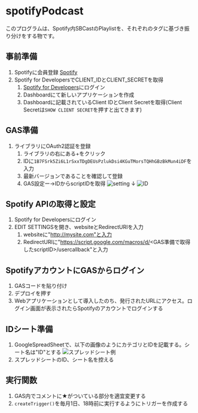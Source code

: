 # spotifyPodcast
このプログラムは、Spotify内SBCastのPlaylistを、それぞれのタグに基づき振り分けをする物です。

## 事前準備
1. Spotifyに会員登録
[Spotify](https://open.spotify.com/)
1. Spotify for DevelopersでCLIENT_IDとCLIENT_SECRETを取得
    1. [Spotify for Developers](https://developer.spotify.com/)にログイン
    1. Dashboardにて新しいアプリケーションを作成
    1. Dashboardに記載されているClient IDとClient Secretを取得(Client Secretは`SHOW CLIENT SECRET`を押すと出てきます)

## GAS準備
1. ライブラリにOAuth2認証を登録
    1. ライブラリの右にある+をクリック
    1. IDに`1B7FSrk5Zi6L1rSxxTDgDEUsPzlukDsi4KGuTMorsTQHhGBzBkMun4iDF`を入力
    1. 最新バージョンであることを確認して登録
    1. GAS設定ー→IDからscriptIDを取得
    ![setting](https://user-images.githubusercontent.com/58931194/155928531-364fcd5d-04e5-457b-8c4f-d43220803ed1.png)
    ↓
    ![ID](https://user-images.githubusercontent.com/58931194/155928594-58c716e1-6b58-4192-a231-e7b8e1b6b3ad.png)

## Spotify APIの取得と設定
1. Spotify for Developersにログイン
1. EDIT SETTINGSを開き、websiteとRedirectURIを入力
    1. websiteに"http://mysite.com"と入力
    1. RedirectURIに"https://script.google.com/macros/d/<GAS準備で取得したscriptID>/usercallback"と入力

## SpotifyアカウントにGASからログイン
1. GASコードを貼り付け
1. デプロイを押す
1. Webアプリケーションとして導入したのち、発行されたURLにアクセス。ログイン画面が表示されたらSpotifyのアカウントでログインする

## IDシート準備
1. GoogleSpreadSheetで、以下の画像のようにカテゴリとIDを記載する。シート名は"ID"とする
![スプレッドシート例](https://user-images.githubusercontent.com/58931194/155583731-7e065208-3c47-4992-b2d1-40314b63c9c4.png)
1. スプレッドシートのID、シート名を控える

## 実行関数
1. GAS内でコメントに★がついている部分を適宜変更する
1. `createTrigger()`を毎月1日、18時前に実行するようにトリガーを作成する
